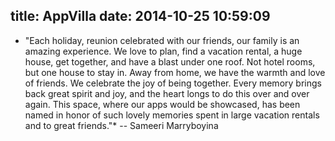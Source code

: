 title: AppVilla
date: 2014-10-25 10:59:09
---

* "Each holiday, reunion celebrated with our friends, our family is an amazing
   experience. We love to plan, find a vacation rental, a huge house, get together, 
   and have a blast under one roof. Not hotel rooms, but one house to stay in.
   Away from home, we have the warmth and love of friends. We celebrate the joy of
   being together. Every memory brings back great spirit and joy, and the heart longs
   to do this over and over again. This space, where our apps would be showcased, has been named 
   in honor of such lovely memories spent in large vacation rentals and to great friends."*
   -- Sameeri Marryboyina
